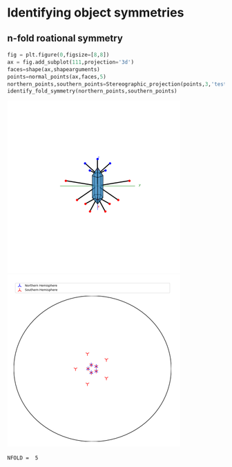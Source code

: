 # Identifying object symmetries

## n-fold roational symmetry

```py
fig = plt.figure(0,figsize=[8,8])
ax = fig.add_subplot(111,projection='3d')
faces=shape(ax,shapearguments)
points=normal_points(ax,faces,5)
northern_points,southern_points=Stereographic_projection(points,3,'test')
identify_fold_symmetry(northern_points,southern_points)
```

<p float="left">
  <img src="../Images/face_normals_biprismid.gif" width="400" />
  <img src="../Images/stereographic_projection_biprismid.png" width="400" />
</p>

```bash
NFOLD =  5
```